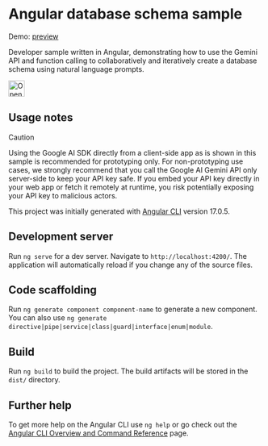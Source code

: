 # Angular database schema sample

Demo: [preview](https://angular-database-schema-sample.vercel.app/)

Developer sample written in Angular, demonstrating how to use the Gemini API and
function calling to collaboratively and iteratively create a database schema
using natural language prompts.

<a href="https://idx.google.com/import?url=https://github.com/google-gemini/angular-database-schema-sample">
<picture>
  <source media="(prefers-color-scheme: dark)" srcset="https://cdn.idx.dev/btn/open_dark_32@2x.png">
  <source media="(prefers-color-scheme: light)" srcset="https://cdn.idx.dev/btn/open_light_32@2x.png">
  <img height="32" alt="Open in IDX" src="https://cdn.idx.dev/btn/open_purple_32@2x.png">
</picture>
</a>

## Usage notes

> [!CAUTION]
> Using the Google AI SDK directly from a client-side app as is shown in
> this sample is recommended for prototyping only. For non-prototyping use
> cases, we strongly recommend that you call the Google AI Gemini API only
> server-side to keep your API key safe. If you embed your API key directly in
> your web app or fetch it remotely at runtime, you risk potentially exposing
> your API key to malicious actors.

This project was initially generated with
[Angular CLI](https://github.com/angular/angular-cli) version 17.0.5.

## Development server

Run `ng serve` for a dev server. Navigate to `http://localhost:4200/`.
The application will automatically reload if you change any of the source files.

## Code scaffolding

Run `ng generate component component-name` to generate a new component.
You can also use `ng generate directive|pipe|service|class|guard|interface|enum|module`.

## Build

Run `ng build` to build the project.
The build artifacts will be stored in the `dist/` directory.

## Further help

To get more help on the Angular CLI use `ng help` or go check out the
[Angular CLI Overview and Command Reference](https://angular.io/cli) page.
